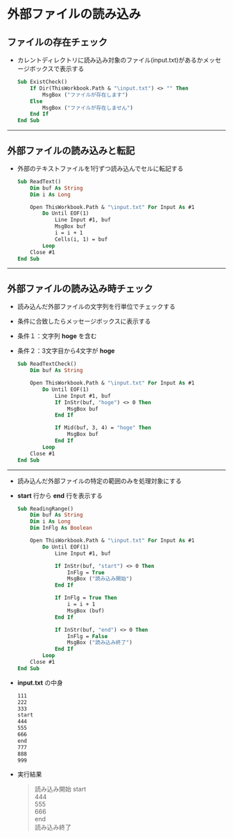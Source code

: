 # 外部ファイルの読み込み

## ファイルの存在チェック

* カレントディレクトリに読み込み対象のファイル(input.txt)があるかメッセージボックスで表示する

  ```vb
  Sub ExistCheck()
      If Dir(ThisWorkbook.Path & "\input.txt") <> "" Then
          MsgBox ("ファイルが存在します")
      Else
          MsgBox ("ファイルが存在しません")
      End If
  End Sub
  ```

***

## 外部ファイルの読み込みと転記

* 外部のテキストファイルを1行ずつ読み込んでセルに転記する

  ```vb
  Sub ReadText()
      Dim buf As String
      Dim i As Long

      Open ThisWorkbook.Path & "\input.txt" For Input As #1
          Do Until EOF(1)
              Line Input #1, buf
              MsgBox buf
              i = i + 1
              Cells(i, 1) = buf
          Loop
      Close #1
  End Sub
  ```

***

## 外部ファイルの読み込み時チェック

* 読み込んだ外部ファイルの文字列を行単位でチェックする
* 条件に合致したらメッセージボックスに表示する
* 条件１：文字列 __hoge__ を含む
* 条件２：3文字目から4文字が __hoge__

  ```vb
  Sub ReadTextCheck()
      Dim buf As String

      Open ThisWorkbook.Path & "\input.txt" For Input As #1
          Do Until EOF(1)
              Line Input #1, buf
              If InStr(buf, "hoge") <> 0 Then
                  MsgBox buf
              End If

              If Mid(buf, 3, 4) = "hoge" Then
                  MsgBox buf
              End If
          Loop
      Close #1
  End Sub
  ```

***

* 読み込んだ外部ファイルの特定の範囲のみを処理対象にする
* __start__ 行から __end__ 行を表示する

  ```vb
  Sub ReadingRange()
      Dim buf As String
      Dim i As Long
      Dim InFlg As Boolean

      Open ThisWorkbook.Path & "\input.txt" For Input As #1
          Do Until EOF(1)
              Line Input #1, buf

              If InStr(buf, "start") <> 0 Then
                  InFlg = True
                  MsgBox ("読み込み開始")
              End If

              If InFlg = True Then
                  i = i + 1
                  MsgBox (buf)
              End If

              If InStr(buf, "end") <> 0 Then
                  InFlg = False
                  MsgBox ("読み込み終了")
              End If
          Loop
      Close #1
  End Sub
  ```

* __input.txt__ の中身

  ```txt
  111
  222
  333
  start
  444
  555
  666
  end
  777
  888
  999
  ```

* 実行結果

  > 読み込み開始
  start  
  444  
  555  
  666  
  end  
  読み込み終了
